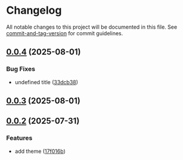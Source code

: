 # Changelog

All notable changes to this project will be documented in this file. See [commit-and-tag-version](https://github.com/absolute-version/commit-and-tag-version) for commit guidelines.

## [0.0.4](https://github.com/crimx/export-size-svg/compare/v0.0.3...v0.0.4) (2025-08-01)


### Bug Fixes

* undefined title ([33dcb38](https://github.com/crimx/export-size-svg/commit/33dcb38710702af3a1a596f4608ff2d7b0d40eb0))

## [0.0.3](https://github.com/crimx/export-size-svg/compare/v0.0.2...v0.0.3) (2025-08-01)

## [0.0.2](https://github.com/crimx/export-size-svg/compare/v0.0.1...v0.0.2) (2025-07-31)


### Features

* add theme ([17f016b](https://github.com/crimx/export-size-svg/commit/17f016b19ce7480d5670ea7f36ff912934f378c1))
